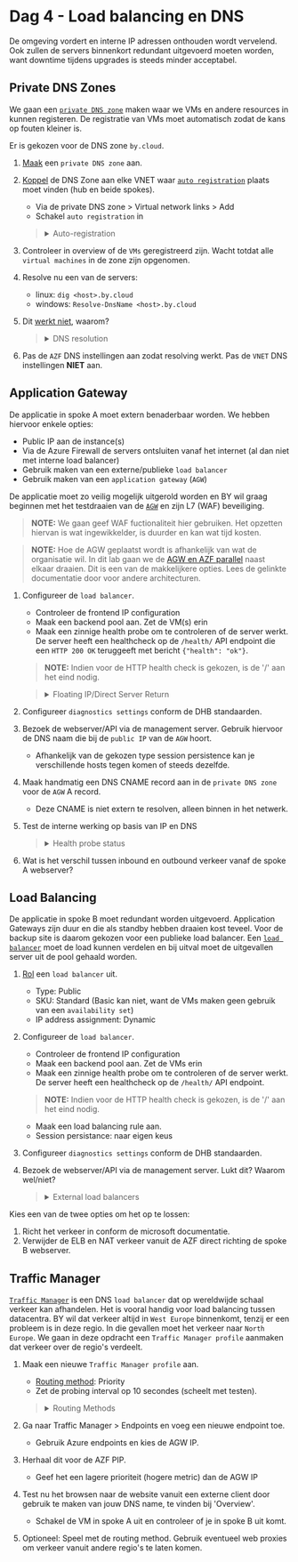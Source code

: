 
# Dag 4 - Load balancing en DNS

De omgeving vordert en interne IP adressen onthouden wordt vervelend. Ook zullen de servers binnenkort redundant uitgevoerd moeten worden, want downtime tijdens upgrades is steeds minder acceptabel.

## Private DNS Zones

We gaan een [`private DNS zone`](https://docs.microsoft.com/en-us/azure/dns/private-dns-privatednszone) maken waar we VMs en andere resources in kunnen registeren. De registratie van VMs moet automatisch zodat de kans op fouten kleiner is.

Er is gekozen voor de DNS zone `by.cloud`.

1. [Maak](https://docs.microsoft.com/en-us/azure/dns/private-dns-getstarted-portal) een `private DNS zone` aan.
1. [Koppel](https://docs.microsoft.com/en-us/azure/dns/private-dns-virtual-network-links) de DNS Zone aan elke VNET waar [`auto registration`](https://docs.microsoft.com/en-us/azure/dns/private-dns-autoregistration) plaats moet vinden (hub en beide spokes).
    * Via de private DNS zone > Virtual network links > Add
    * Schakel `auto registration` in

    > <details><summary>Auto-registration</summary>
    >
    > `Auto registration` is handig, maar het kan voor elke zone maar voor [100 `VNETs`](https://docs.microsoft.com/en-us/azure/azure-resource-manager/management/azure-subscription-service-limits#azure-dns-limits) ingeschakeld worden. 

    </details>

1. Controleer in overview of de `VMs` geregistreerd zijn. Wacht totdat alle `virtual machines` in de zone zijn opgenomen.
1. Resolve nu een van de servers:
    * linux: `dig <host>.by.cloud`
    * windows: `Resolve-DnsName <host>.by.cloud`
1. Dit [werkt niet](https://docs.microsoft.com/en-us/azure/virtual-network/virtual-networks-name-resolution-for-vms-and-role-instances#name-resolution-that-uses-your-own-dns-server), waarom?

    > <details><summary>DNS resolution</summary>
    >
    > Om een zone gekoppeld aan een `VNET` te kunnen resolven, moet je de `VNET` DNS servers gebruiken. Alle `VNETs` hier gebruiken de `AZF` als DNS server. De `AZF` gebruikt echter niet het `VNET` als DNS server, maar CloudFlare DNS en Google DNS.  
    >
    > De `VNET` DNS server is alleen bereikbaar vanuit de VNET. VM's kunnen dus niet de DNS server van een ander `VNET` gebruiken. Ook kun je niet vanuit een on-prem omgeving `private DNS zones` te resolven. 
    >
    > Om dit te kunnen in een productie omgeving, moet het resolven van de `private DNS zones` via een DNS forwarder/proxy lopen in een gekoppelde `VNET`.
    >
    >**De enige reden dat de zone gekoppeld is aan de spokes, is dus voor de auto registratie, niet DNS resolving.**

    </details>

6. Pas de `AZF` DNS instellingen aan zodat resolving werkt. Pas de `VNET` DNS instellingen **NIET** aan.

## Application Gateway

De applicatie in spoke A moet extern benaderbaar worden. We hebben hiervoor enkele opties:
* Public IP aan de instance(s)
* Via de Azure Firewall de servers ontsluiten vanaf het internet (al dan niet met interne load balancer)
* Gebruik maken van een externe/publieke `load balancer`
* Gebruik maken van een `application gateway` (`AGW`)

De applicatie moet zo veilig mogelijk uitgerold worden en BY wil graag beginnen met het testdraaien van de [`AGW`](https://docs.microsoft.com/en-us/azure/application-gateway/overview) en zijn L7 (WAF) beveiliging. 

> **NOTE:** We gaan geef WAF fuctionaliteit hier gebruiken. Het opzetten hiervan is wat ingewikkelder, is duurder en kan wat tijd kosten.

> **NOTE:** Hoe de AGW geplaatst wordt is afhankelijk van wat de organisatie wil. In dit lab gaan we de [AGW en AZF parallel](https://docs.microsoft.com/en-us/azure/architecture/example-scenario/gateway/firewall-application-gateway#firewall-and-application-gateway-in-parallel) naast elkaar draaien. Dit is een van de makkelijkere opties. Lees de gelinkte documentatie door voor andere architecturen.

1. Configureer de `load balancer`.
    * Controleer de frontend IP configuration
    * Maak een backend pool aan. Zet de VM(s) erin
    * Maak een zinnige health probe om te controleren of de server werkt. De server heeft een healthcheck op de `/health/` API endpoint die een `HTTP 200 OK` teruggeeft met bericht `{"health": "ok"}`. 
    > **NOTE:** Indien voor de HTTP health check is gekozen, is de '/' aan het eind nodig.

    > <details><summary>Floating IP/Direct Server Return</summary>
    >
    > Azure kent het concept van een floating IP niet. Gratuitous ARPs kunnen niet in een VNET. Zelfs normale ARPs worden niet gebroadcast maar gevijnsd door de onderliggende hypervisors. Een ander IP adres configureren in de `VM` dan dat geconfigureerd is op de `NIC` via de portal, maakt het mogelijk onbereikbaar.
    >
    > Om dit toch mogelijk te maken, kan een `load balancer` gebruikt worden met floating IP/Direct Server Return aan. Hiermee voert de LB geen DNAT uit. De frontend IP wordt as-is doorgegeven aan de achterliggende `VMs`. 
    >
    > Dit betekent dat de `VMs` de IPs moeten accepteren. Voor een firewall kan dit in de vorm zijn van een VIP. In een Windows Failover Cluster is dit een cluster IP.

    </details>
1. Configureer `diagnostics settings` conform de DHB standaarden.
1. Bezoek de webserver/API via de management server. Gebruik hiervoor de DNS naam die bij de `public IP` van de `AGW` hoort.
    * Afhankelijk van de gekozen type session persistence kan je verschillende hosts tegen komen of steeds dezelfde.
1. Maak handmatig een DNS CNAME record aan in de `private DNS zone` voor de `AGW` A record.
    * Deze CNAME is niet extern te resolven, alleen binnen in het netwerk.
1. Test de interne werking op basis van IP en DNS
    > <details><summary>Health probe status</summary>
    >
    > Voor de `application gateway` is het een stuk makkelijker om de health probe statussen te zien van de servers in een pool. Er is een sectie genaamd `Backend health` die een overzicht terug geeft.

    </details>

1. Wat is het verschil tussen inbound en outbound verkeer vanaf de spoke A webserver?

## Load Balancing

De applicatie in spoke B moet redundant worden uitgevoerd. Application Gateways zijn duur en die als standby hebben draaien kost teveel. Voor de backup site is daarom gekozen voor een publieke load balancer. Een [`load balancer`](https://docs.microsoft.com/en-us/azure/load-balancer/load-balancer-overview) moet de load kunnen verdelen en bij uitval moet de uitgevallen server uit de pool gehaald worden.

1. [Rol](https://docs.microsoft.com/en-us/azure/load-balancer/quickstart-load-balancer-standard-public-portal#create-load-balancer) een `load balancer` uit.
    * Type: Public
    * SKU: Standard (Basic kan niet, want de VMs maken geen gebruik van een `availability set`)
    * IP address assignment: Dynamic
1. Configureer de `load balancer`.
    * Controleer de frontend IP configuration
    * Maak een backend pool aan. Zet de VMs erin
    * Maak een zinnige health probe om te controleren of de server werkt. De server heeft een healthcheck op de `/health/` API endpoint.
    > **NOTE:** Indien voor de HTTP health check is gekozen, is de '/' aan het eind nodig.
    * Maak een load balancing rule aan.
    * Session persistance: naar eigen keus

1. Configureer `diagnostics settings` conform de DHB standaarden.
1. Bezoek de webserver/API via de management server. Lukt dit? Waarom wel/niet?
    > <details><summary>External load balancers</summary>
    >
    > De Azure ELB's doen aan DNAT, maar geen SNAT. De reden hiervoor is dat het, in tegenstelling tot de AGW, geen interne IP-adres heeft. Wanneer jouw server dit verkeer ontvangt, zal het dus het antwoord terugsturen via zijn beste route. In dit geval, is dat de default route via de Azure Firewall. Dit is duidelijk een voorbeeld van asymmetrisch verkeer.
    > 
    > Het is op te lossen [door het verkeer als volgt](https://docs.microsoft.com/en-us/azure/firewall/integrate-lb#public-load-balancer) te laten lopen: 
    > * Azure Firewall PIP
    > * DNAT richting ELB PIP
    > * ELB load balancet verkeer naar server
    > * Server heeft UDR voor AZF PIP direct naar het internet
    >   * Azure SDN NAT de server IP terug naar LB IP
    >   * AZF NAT het weer naar zijn IP en stuurt het door naar de client
    > 
    > Dit is best onzinnig om verschillende redenen.

    </details>

Kies een van de twee opties om het op te lossen:
1. Richt het verkeer in conform de microsoft documentatie.
1. Verwijder de ELB en NAT verkeer vanuit de AZF direct richting de spoke B webserver.

## Traffic Manager

[`Traffic Manager`](https://docs.microsoft.com/en-us/azure/traffic-manager/traffic-manager-overview) is een DNS `load balancer` dat op wereldwijde schaal verkeer kan afhandelen. Het is vooral handig voor load balancing tussen datacentra. BY wil dat verkeer altijd in `West Europe` binnenkomt, tenzij er een probleem is in deze regio. In die gevallen moet het verkeer naar `North Europe`. We gaan in deze opdracht een `Traffic Manager profile` aanmaken dat verkeer over de regio's verdeelt.

1. Maak een nieuwe `Traffic Manager profile` aan.
    * [Routing method](https://docs.microsoft.com/en-us/azure/traffic-manager/traffic-manager-routing-methods): Priority
    * Zet de probing interval op 10 secondes (scheelt met testen).
    > <details><summary>Routing Methods</summary>
    >
    > De routing methods bepalen wie op welke instance terecht komt.
    >    * priority: voor een active/passive of primary/backup setup
    >    * weighted: verkeer proportioneel verdelen op basis van weight
    >    * performance: verkeer sturen naar best presterende server, vanaf een gebruikersperspectief bekeken
    >    * geographic: gebruikers vanuit specifieke regio's naar een specifieke endpoint sturen
    >    * multivalue: stuurt meerdere endpoints terug in plaats van één enkele
    >    * subnet: verkeer verdelen op basis van source subnet

    </details>
1. Ga naar Traffic Manager > Endpoints en voeg een nieuwe endpoint toe.
    * Gebruik Azure endpoints en kies de AGW IP.
1. Herhaal dit voor de AZF PIP.
    * Geef het een lagere prioriteit (hogere metric) dan de AGW IP
1. Test nu het browsen naar de website vanuit een externe client door gebruik te maken van jouw DNS name, te vinden bij 'Overview'.
    * Schakel de VM in spoke A uit en controleer of je in spoke B uit komt.
1. Optioneel: Speel met de routing method. Gebruik eventueel web proxies om verkeer vanuit andere regio's te laten komen.

